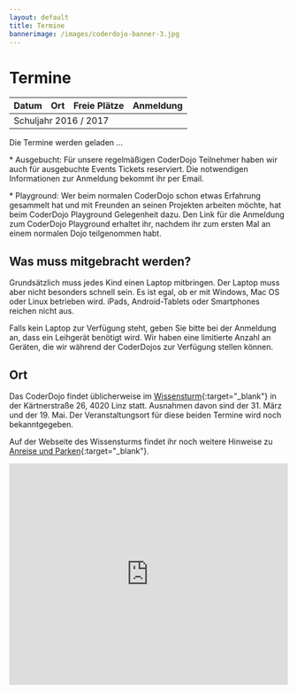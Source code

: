 ```yaml
---
layout: default
title: Termine
bannerimage: /images/coderdojo-banner-3.jpg
---
```


# Termine

<table class="table" id="eventsTable">
	<thead>
		<tr>
			<th>Datum</th>
			<th>Ort</th>
			<th>Freie Plätze</th>
			<th>Anmeldung</th>
		</tr>
	</thead>
	<tbody>
		<tr class="subtitle">
			<td colspan="4">Schuljahr 2016 / 2017</td>
		</tr>
	</tbody>
</table>

<p class="loadingText">Die Termine werden geladen ...</p>

<p class="warning">* Ausgebucht: Für unsere regelmäßigen CoderDojo Teilnehmer haben wir auch für ausgebuchte Events Tickets reserviert. Die notwendigen Informationen zur Anmeldung bekommt ihr per Email.</p>

<p>* Playground: Wer beim normalen CoderDojo schon etwas Erfahrung gesammelt hat und mit Freunden an seinen Projekten arbeiten möchte, hat beim CoderDojo Playground Gelegenheit dazu. 
Den Link für die Anmeldung zum CoderDojo Playground erhaltet ihr, nachdem ihr zum ersten Mal an 
einem normalen Dojo teilgenommen habt.</p>

## Was muss mitgebracht werden?

Grundsätzlich muss jedes Kind einen Laptop mitbringen. Der Laptop muss aber nicht besonders schnell sein. Es ist egal, ob er mit Windows, Mac OS oder Linux betrieben wird. iPads, Android-Tablets oder Smartphones reichen nicht aus.

Falls kein Laptop zur Verfügung steht, geben Sie bitte bei der Anmeldung an, dass ein Leihgerät benötigt wird. Wir haben eine limitierte Anzahl an Geräten, die wir während der CoderDojos zur Verfügung stellen können.

## Ort

Das CoderDojo findet üblicherweise im [Wissensturm](http://www.linz.at/wissensturm/){:target="_blank"} in der Kärtnerstraße 26, 4020 Linz statt.
Ausnahmen davon sind der 31. März und der 19. Mai. Der Veranstaltungsort für diese beiden Termine wird noch bekanntgegeben.

Auf der Webseite des Wissensturms findet ihr noch weitere Hinweise zu [Anreise und Parken](http://www.linz.at/wissensturm/anreise.asp){:target="_blank"}.

<script language="javascript">
$.get("https://participants-management-service.azurewebsites.net/api/events/", function(data) {
	var eventsTable = $("#eventsTable");
	additionalEvents = [
		{ date: new Date(2017, 2, 24), type: "playground" },
		{ date: new Date(2017, 3, 7), type: "playground" },
		{ date: new Date(2017, 3, 22), type: "bootcamp" },
		{ date: new Date(2017, 3, 28), type: "playground" },
		{ date: new Date(2017, 4, 12), type: "playground" },
		{ date: new Date(2017, 5, 9), type: "playground" }
	].filter(event => event.date >= new Date());
	
	data = data.concat(additionalEvents).sort((a, b) => {
		a = new Date(a.date);
		b = new Date(b.date);
		return a > b ? 1 : a < b ? -1 : 0;
	});

	data.forEach(function(event) {
		var date = moment(new Date(event.date)).startOf("day");
		var formattedDate = date.format("YYYY-MM-DD");
		var row = "<tr";
		if (event.type == "playground") {
			row += " class='playground'";
		} else if (event.type == "bootcamp") {
			row += " class='bootcamp'";
		}

		row += ">";
		row += "<td>" + date.format("dddd, DD. MMMM YYYY") + " 16:00 - 18:00</td>";

		row += "<td>";

		if (event.type == "playground") {
			row += "Playground*<br/>";
		} else if (event.type == "bootcamp") {
			row += "Junior Bootcamp - im Rahmen des <a href='https://coding-club-linz.github.io/global-azure-bootcamp-2017/junior-bootcamp.html' target='_blank'>Global Azure Bootcamps</a><br/>";
			row += "für junge Coder ab 13 Jahren<br/>";
		} else {
			row += "CoderDojo<br/>";
		}
		
		if (formattedDate == "2017-03-31") {
			row += "<a href=\"http://www.aec.at/center/skyloft/\" target=\"_blank\">AEC Sky Loft</a>, Ars-Electronica-Straße 1, 4040 Linz";
		} else if (formattedDate == "2017-05-19") {
			row += "<a href=\"https://www.grz.at/eBusiness/01_template1/1077528498541834366-1079162600655747802_1079162937542245764-1079162937542245764-NA-42-NA.html\" target=\"_blank\">GRZ IT Center GmbH</a>, Goethestr. 80, 4020 Linz";
		} else if (formattedDate == "2017-07-21" || formattedDate == "2017-08-04") {
			row += "<a href=\"http://www.jku.at/content/e213/e161/e6998/e6930\" target=\"_blank\">Johannes Kepler Universität Linz, Keplergebäude, Raum K 033C</a>, Altenberger Straße 69, 4040 Linz";
		} else {
			row += "Wissensturm, Kärtnerstraße 26, 4020 Linz";
		}

		if (formattedDate == "2017-03-03" || formattedDate == "2017-03-17" || formattedDate == "2017-04-21") {
			row += "<div class=\"sponsor\"><div>Dieses CoderDojo wird von der Firma <a href=\"https://www.oxaion.de/\" target=\"_blank\">Oxaion</a> gesponsert.</div><a href=\"https://www.oxaion.de/\" target=\"_blank\"><img src=\"images/oxaion.svg\" style=\"width: 100%; max-width: 150px; margin-bottom: 0;\" /></a></div>";
		}

		row += "</td>";

		row += "<td id='availableTickets" + event.eventbriteId + "' class='text-right'></td>";
		if (event.type == "playground") {
			row += "<td></td>";
		} else if (event.type == "bootcamp") {
			row += "<td><a href='https://www.eventbrite.de/e/global-azure-bootcamp-austria-2017-tickets-31460449050' target='_blank'>zur Anmeldung</a></td>";
		} else {
			row += "<td><a href='https://www.eventbrite.de/e/coderdojo-linz-wissensturm-tickets-" + event.eventbriteId + "' target='_blank'>zur Anmeldung</a></td>";
		}
		
		row += "</tr>";
		eventsTable.append(row);
	});

	$(".loadingText").hide();

	$.get("https://participants-management-service.azurewebsites.net/api/events?tcStatus=true&past=false", function(data) {
		data.forEach(function(event) {
			if (event.quantitySold >= event.quantityTotal) {
				$("#availableTickets" + event.eventbriteId).append("<span class='warning'>ausgebucht*</span>");
			} else {
				$("#availableTickets" + event.eventbriteId).append(event.quantityTotal - event.quantitySold);
			}
		});
	});
});
</script>

<iframe frameborder="0" style="border: 0; width: 100%; height: 400px;" src="https://www.google.com/maps/embed/v1/place?q=Wissensturm%20Volkshochschule%20Linz%20Stadtbibliothek%2C%20K%C3%A4rntnerstra%C3%9Fe%2C%20Linz%2C%20Austria&key=AIzaSyAAgaQBWJByXn9NNkGVGGRFRxGXUWXxBXE" allowfullscreen></iframe>
